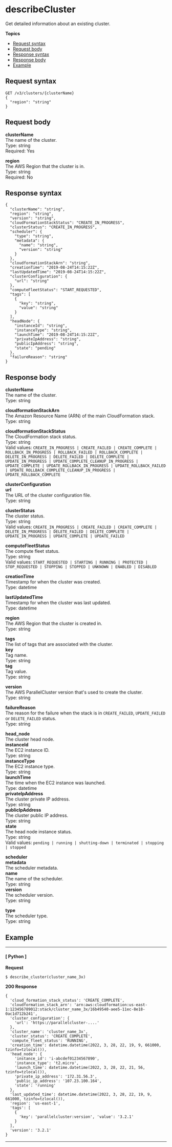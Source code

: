 # describeCluster<a name="describe-cluster"></a>

Get detailed information about an existing cluster\.

**Topics**
+ [Request syntax](#describe-cluster-request)
+ [Request body](#describe-cluster-request-body)
+ [Response syntax](#describe-cluster-response)
+ [Response body](#describe-cluster-response-body)
+ [Example](#describe-cluster-example)

## Request syntax<a name="describe-cluster-request"></a>

```
GET /v3/clusters/{clusterName}
{
  "region": "string"
}
```

## Request body<a name="describe-cluster-request-body"></a>

**clusterName**  
The name of the cluster\.  
Type: string  
Required: Yes

**region**  
The AWS Region that the cluster is in\.  
Type: string  
Required: No

## Response syntax<a name="describe-cluster-response"></a>

```
{
  "clusterName": "string",
  "region": "string",
  "version": "string",
  "cloudFormationStackStatus": "CREATE_IN_PROGRESS",
  "clusterStatus": "CREATE_IN_PROGRESS",
  "scheduler": {
    "type": "string",
    "metadata": {
      "name": "string",
      "version": "string"
    }
  },
  "cloudformationStackArn": "string",
  "creationTime": "2019-08-24T14:15:22Z",
  "lastUpdatedTime": "2019-08-24T14:15:22Z",
  "clusterConfiguration": {
    "url": "string"
  },
  "computeFleetStatus": "START_REQUESTED",
  "tags": [
    {
      "key": "string",
      "value": "string"
    }
  ],
  "headNode": {
    "instanceId": "string",
    "instanceType": "string",
    "launchTime": "2019-08-24T14:15:22Z",
    "privateIpAddress": "string",
    "publicIpAddress": "string",
    "state": "pending"
  },
  "failureReason": "string"
}
```

## Response body<a name="describe-cluster-response-body"></a>

**clusterName**  
The name of the cluster\.  
Type: string

**cloudformationStackArn**  
The Amazon Resource Name \(ARN\) of the main CloudFormation stack\.  
Type: string

**cloudformationStackStatus**  
The CloudFormation stack status\.  
Type: string  
Valid values: `CREATE_IN_PROGRESS | CREATE_FAILED | CREATE_COMPLETE | ROLLBACK_IN_PROGRESS | ROLLBACK_FAILED | ROLLBACK_COMPLETE | DELETE_IN_PROGRESS | DELETE_FAILED | DELETE_COMPLETE | UPDATE_IN_PROGRESS | UPDATE_COMPLETE_CLEANUP_IN_PROGRESS | UPDATE_COMPLETE | UPDATE_ROLLBACK_IN_PROGRESS | UPDATE_ROLLBACK_FAILED | UPDATE_ROLLBACK_COMPLETE_CLEANUP_IN_PROGRESS | UPDATE_ROLLBACK_COMPLETE`

**clusterConfiguration**    
**url**  
The URL of the cluster configuration file\.  
Type: string

**clusterStatus**  
The cluster status\.  
Type: string  
Valid values: `CREATE_IN_PROGRESS | CREATE_FAILED | CREATE_COMPLETE | DELETE_IN_PROGRESS | DELETE_FAILED | DELETE_COMPLETE | UPDATE_IN_PROGRESS | UPDATE_COMPLETE | UPDATE_FAILED`

**computeFleetStatus**  
The compute fleet status\.  
Type: string  
Valid values: `START_REQUESTED | STARTING | RUNNING | PROTECTED | STOP_REQUESTED | STOPPING | STOPPED | UNKNOWN | ENABLED | DISABLED`

**creationTime**  
Timestamp for when the cluster was created\.  
Type: datetime

**lastUpdatedTime**  
Timestamp for when the cluster was last updated\.  
Type: datetime

**region**  
The AWS Region that the cluster is created in\.  
Type: string

**tags**  
The list of tags that are associated with the cluster\.    
**key**  
Tag name\.  
Type: string  
**tag**  
Tag value\.  
Type: string

**version**  
The AWS ParallelCluster version that's used to create the cluster\.  
Type: string

**failureReason**  
The reason for the failure when the stack is in `CREATE_FAILED`, `UPDATE_FAILED` or `DELETE_FAILED` status\.  
Type: string

**head\_node**  
The cluster head node\.    
**instanceId**  
The EC2 instance ID\.  
Type: string  
**instanceType**  
The EC2 instance type\.  
Type: string  
**launchTime**  
The time when the EC2 instance was launched\.  
Type: datetime  
**privateIpAddress**  
The cluster private IP address\.  
Type: string  
**publicIpAddress**  
The cluster public IP address\.  
Type: string  
**state**  
The head node instance status\.  
Type: string  
Valid values: `pending | running | shutting-down | terminated | stopping | stopped`

**scheduler**    
**metadata**  
The scheduler metadata\.    
**name**  
The name of the scheduler\.  
Type: string  
**version**  
The scheduler version\.  
Type: string

**type**  
The scheduler type\.  
Type: string

## Example<a name="describe-cluster-example"></a>

------
#### [ Python ]

**Request**

```
$ describe_cluster(cluster_name_3x)
```

**200 Response**

```
{
  'cloud_formation_stack_status': 'CREATE_COMPLETE',
  'cloudformation_stack_arn': 'arn:aws:cloudformation:us-east-1:123456789012:stack/cluster_name_3x/16b49540-aee5-11ec-8e18-0ac1d712b241',
  'cluster_configuration': {
    'url': 'https://parallelcluster-....'
  },
  'cluster_name': 'cluster_name_3x',
  'cluster_status': 'CREATE_COMPLETE',
  'compute_fleet_status': 'RUNNING',
  'creation_time': datetime.datetime(2022, 3, 28, 22, 19, 9, 661000, tzinfo=tzlocal()),
  'head_node': {
    'instance_id': 'i-abcdef01234567890',
    'instance_type': 't2.micro',
    'launch_time': datetime.datetime(2022, 3, 28, 22, 21, 56, tzinfo=tzlocal()),
    'private_ip_address': '172.31.56.3',
    'public_ip_address': '107.23.100.164',
    'state': 'running'
  },
  'last_updated_time': datetime.datetime(2022, 3, 28, 22, 19, 9, 661000, tzinfo=tzlocal()),
  'region': 'us-east-1',
  'tags': [
    {
      'key': 'parallelcluster:version', 'value': '3.2.1'
    }
  ],
  'version': '3.2.1'
}
```

------